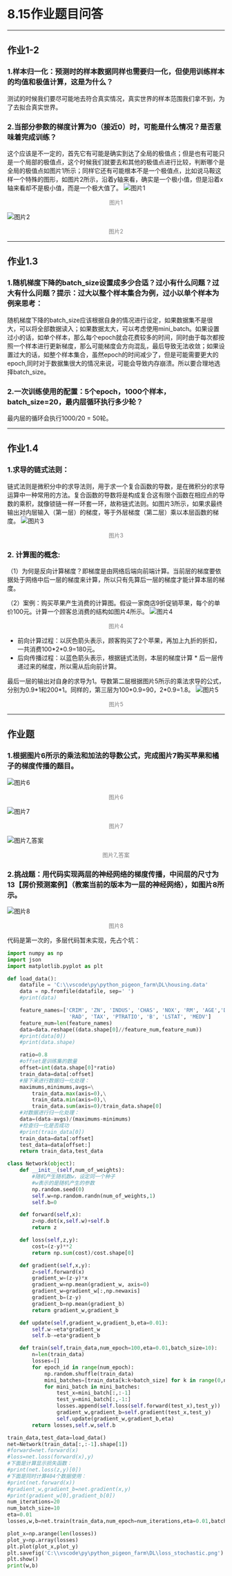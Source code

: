 # 8.15作业题目问答

---

## 作业1-2

### 1.样本归一化：预测时的样本数据同样也需要归一化，但使用训练样本的均值和极值计算，这是为什么？

测试的时候我们要尽可能地去符合真实情况，真实世界的样本范围我们拿不到，为了去拟合真实世界。

### 2.当部分参数的梯度计算为0（接近0）时，可能是什么情况？是否意味着完成训练？

这个应该是不一定的，首先它有可能是确实到达了全局的极值点；但是也有可能只是一个局部的极值点，这个时候我们就要去和其他的极值点进行比较，判断哪个是全局的极值点如图片1所示；同样它还有可能根本不是一个极值点，比如说马鞍这样一个特殊的图形，如图片2所示，沿着y轴来看，确实是一个极小值，但是沿着x轴来看却不是极小值，而是一个极大值了。
![图片1](001.png)
<center><font size=2 color="Gray">图片1</font></center>

![图片2](002.png)
<center><font size=2 color="Gray">图片2</font></center>

---

## 作业1.3

### 1.随机梯度下降的batch_size设置成多少合适？过小有什么问题？过大有什么问题？提示：过大以整个样本集合为例，过小以单个样本为例来思考：

随机梯度下降的batch_size应该根据自身的情况进行设定，如果数据集不是很大，可以将全部数据读入；如果数据太大，可以考虑使用mini_batch。如果设置过小的话，如单个样本，那么每个epoch就会花费较多的时间，同时由于每次都按照一个样本进行更新梯度，那么可能梯度会方向混乱，最后导致无法收敛；如果设置过大的话，如整个样本集合，虽然epoch的时间减少了，但是可能需要更大的epoch,同时对于数据集很大的情况来说，可能会导致内存崩溃。所以要合理地选择batch_size。

### 2.一次训练使用的配置：5个epoch，1000个样本，batch_size=20，最内层循环执行多少轮？

最内层的循环会执行1000/20 = 50轮。

---

## 作业1.4

### 1.求导的链式法则：

链式法则是微积分中的求导法则，用于求一个复合函数的导数，是在微积分的求导运算中一种常用的方法。复合函数的导数将是构成复合这有限个函数在相应点的导数的乘积，就像锁链一样一环套一环，故称链式法则。如图片3所示，如果求最终输出对内层输入（第一层）的梯度，等于外层梯度（第二层）乘以本层函数的梯度。
![图片3](003.png)
<center><font size=2 color="Gray">图片3</font></center>

### 2. 计算图的概念:

（1）为何是反向计算梯度？即梯度是由网络后端向前端计算。当前层的梯度要依据处于网络中后一层的梯度来计算，所以只有先算后一层的梯度才能计算本层的梯度。

（2）案例：购买苹果产生消费的计算图。假设一家商店9折促销苹果，每个的单价100元。计算一个顾客总消费的结构如图片4所示。
![图片4](004.png)
<center><font size=2 color="Gray">图片4</font></center>

* 前向计算过程：以灰色箭头表示，顾客购买了2个苹果，再加上九折的折扣，一共消费100\*2\*0.9=180元。
* 后向传播过程：以蓝色箭头表示，根据链式法则，本层的梯度计算 * 后一层传递过来的梯度，所以需从后向前计算。

最后一层的输出对自身的求导为1。导数第二层根据图片5所示的乘法求导的公式，分别为0.9\*1和200\*1。同样的，第三层为100\*0.9=90，2\*0.9=1.8。
![图片5](005.png)
<center><font size=2 color="Gray">图片5</font></center>

---

## 作业题

### 1.根据图片6所示的乘法和加法的导数公式，完成图片7购买苹果和橘子的梯度传播的题目。

![图片6](006.png)
<center><font size=2 color="Gray">图片6</font></center>

![图片7](007.png)
<center><font size=2 color="Gray">图片7</font></center>

![图片7_答案](007_answer.png)
<center><font size=2 color="Gray">图片7_答案</font></center>

### 2.挑战题：用代码实现两层的神经网络的梯度传播，中间层的尺寸为13【房价预测案例】（教案当前的版本为一层的神经网络），如图片8所示。

![图片8](008.png)
<center><font size=2 color="Gray">图片8</font></center>

代码是第一次的，多层代码暂未实现，先占个坑：

```python
import numpy as np
import json
import matplotlib.pyplot as plt

def load_data():
    datafile = 'C:\\vscode\py\python_pigeon_farm\DL\housing.data'
    data = np.fromfile(datafile, sep=' ')
    #print(data)

    feature_names=['CRIM', 'ZN', 'INDUS', 'CHAS', 'NOX', 'RM', 'AGE','DIS', \
                    'RAD', 'TAX', 'PTRATIO', 'B', 'LSTAT', 'MEDV']
    feature_num=len(feature_names)
    data=data.reshape((data.shape[0]//feature_num,feature_num))
    #print(data[0])
    #print(data.shape)

    ratio=0.8
    #offset是训练集的数量
    offset=int(data.shape[0]*ratio)
    train_data=data[:offset]
    #接下来进行数据归一化处理：
    maximums,minimums,avgs=\
        train_data.max(axis=0),\
        train_data.min(axis=0),\
        train_data.sum(axis=0)/train_data.shape[0]
    #对数据进行归一化处理：
    data=(data-avgs)/(maximums-minimums)
    #检查归一化是否成功
    #print(train_data[0])
    train_data=data[:offset]
    test_data=data[offset:]
    return train_data,test_data

class Network(object):
    def __init__(self,num_of_weights):
        #随机产生随机数w，设定同一个种子
        #w表示的是随机产生的参数
        np.random.seed(0)
        self.w=np.random.randn(num_of_weights,1)
        self.b=0

    def forward(self,x):
        z=np.dot(x,self.w)+self.b
        return z

    def loss(self,z,y):
        cost=(z-y)**2
        return np.sum(cost)/cost.shape[0]

    def gradient(self,x,y):
        z=self.forward(x)
        gradient_w=(z-y)*x
        gradient_w=np.mean(gradient_w, axis=0)
        gradient_w=gradient_w[:,np.newaxis]
        gradient_b=(z-y)
        gradient_b=np.mean(gradient_b)
        return gradient_w,gradient_b

    def update(self,gradient_w,gradient_b,eta=0.01):
        self.w-=eta*gradient_w
        self.b-=eta*gradient_b

    def train(self,train_data,num_epoch=100,eta=0.01,batch_size=10):
        n=len(train_data)
        losses=[]
        for epoch_id in range(num_epoch):
            np.random.shuffle(train_data)
            mini_batches=[train_data[k:k+batch_size] for k in range(0,n,batch_size)]
            for mini_batch in mini_batches:
                test_x=mini_batch[:,:-1]
                test_y=mini_batch[:,-1:]
                losses.append(self.loss(self.forward(test_x),test_y))
                gradient_w,gradient_b=self.gradient(test_x,test_y)
                self.update(gradient_w,gradient_b,eta)
        return losses,self.w,self.b

train_data,test_data=load_data()
net=Network(train_data[:,:-1].shape[1])
#forward=net.forward(x)
#loss=net.loss(forward(x),y)
#下面是计算显示损失函数：
#print(net.loss(z,y)[0])
#下面是同时计算404个数据使用：
#print(net.forward(x))
#gradient_w,gradient_b=net.gradient(x,y)
#print(gradient_w[0],gradient_b[0])
num_iterations=20
num_batch_size=10
eta=0.01
losses,w,b=net.train(train_data,num_epoch=num_iterations,eta=0.01,batch_size=num_batch_size)

plot_x=np.arange(len(losses))
plot_y=np.array(losses)
plt.plot(plot_x,plot_y)
plt.savefig('C:\\vscode\py\python_pigeon_farm\DL\loss_stochastic.png')
plt.show()
print(w,b)
```